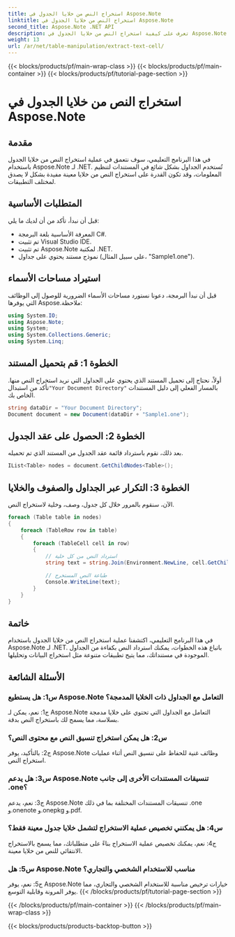 ```yaml
---
title: استخراج النص من خلايا الجدول في Aspose.Note
linktitle: استخراج النص من خلايا الجدول في Aspose.Note
second_title: Aspose.Note .NET API
description: تعرف على كيفية استخراج النص من خلايا الجدول في Aspose.Note لـ .NET. تعزيز قدرات معالجة المستندات الخاصة بك دون عناء.
weight: 13
url: /ar/net/table-manipulation/extract-text-cell/
---
```


{{< blocks/products/pf/main-wrap-class >}}
{{< blocks/products/pf/main-container >}}
{{< blocks/products/pf/tutorial-page-section >}}

# استخراج النص من خلايا الجدول في Aspose.Note

## مقدمة

في هذا البرنامج التعليمي، سوف نتعمق في عملية استخراج النص من خلايا الجدول باستخدام Aspose.Note لـ .NET. تُستخدم الجداول بشكل شائع في المستندات لتنظيم المعلومات، وقد تكون القدرة على استخراج النص من خلايا معينة مفيدة بشكل لا يصدق لمختلف التطبيقات.

## المتطلبات الأساسية

قبل أن نبدأ، تأكد من أن لديك ما يلي:

- المعرفة الأساسية بلغة البرمجة C#.
- تم تثبيت Visual Studio IDE.
- تم تثبيت Aspose.Note لمكتبة .NET.
- نموذج مستند يحتوي على جداول (على سبيل المثال، "Sample1.one").

## استيراد مساحات الأسماء

قبل أن نبدأ البرمجة، دعونا نستورد مساحات الأسماء الضرورية للوصول إلى الوظائف التي يوفرها Aspose.ملاحظة:

```csharp
using System.IO;
using Aspose.Note;
using System;
using System.Collections.Generic;
using System.Linq;
```

## الخطوة 1: قم بتحميل المستند

 أولاً، نحتاج إلى تحميل المستند الذي يحتوي على الجداول التي نريد استخراج النص منها. تأكد من استبدال`"Your Document Directory"` بالمسار الفعلي إلى دليل المستندات الخاص بك.

```csharp
string dataDir = "Your Document Directory";
Document document = new Document(dataDir + "Sample1.one");
```

## الخطوة 2: الحصول على عقد الجدول

بعد ذلك، نقوم باسترداد قائمة عقد الجدول من المستند الذي تم تحميله.

```csharp
IList<Table> nodes = document.GetChildNodes<Table>();
```

## الخطوة 3: التكرار عبر الجداول والصفوف والخلايا

الآن، سنقوم بالمرور خلال كل جدول، وصف، وخلية لاستخراج النص.

```csharp
foreach (Table table in nodes)
{
    foreach (TableRow row in table)
    {
        foreach (TableCell cell in row)
        {
            // استرداد النص من كل خلية
            string text = string.Join(Environment.NewLine, cell.GetChildNodes<RichText>().Select(e => e.Text)) + Environment.NewLine;

            // طباعة النص المستخرج
            Console.WriteLine(text);
        }
    }
}
```

## خاتمة

في هذا البرنامج التعليمي، اكتشفنا عملية استخراج النص من خلايا الجدول باستخدام Aspose.Note لـ .NET. باتباع هذه الخطوات، يمكنك استرداد النص بكفاءة من الجداول الموجودة في مستنداتك، مما يتيح تطبيقات متنوعة مثل استخراج البيانات وتحليلها.

## الأسئلة الشائعة

### س1: هل يستطيع Aspose.Note التعامل مع الجداول ذات الخلايا المدمجة؟

ج1: نعم، يمكن لـ Aspose.Note التعامل مع الجداول التي تحتوي على خلايا مدمجة بسلاسة، مما يسمح لك باستخراج النص بدقة.

### س2: هل يمكن استخراج تنسيق النص مع محتوى النص؟

ج2: بالتأكيد، يوفر Aspose.Note وظائف غنية للحفاظ على تنسيق النص أثناء عمليات استخراج النص.

### س3: هل يدعم Aspose.Note تنسيقات المستندات الأخرى إلى جانب .one؟

ج3: نعم، يدعم Aspose.Note تنسيقات المستندات المختلفة بما في ذلك .one و.onenote و.onepkg و.pdf.

### س4: هل يمكنني تخصيص عملية الاستخراج لتشمل خلايا جدول معينة فقط؟

ج4: نعم، يمكنك تخصيص عملية الاستخراج بناءً على متطلباتك، مما يسمح بالاستخراج الانتقائي للنص من خلايا معينة.

### س5: هل Aspose.Note مناسب للاستخدام الشخصي والتجاري؟

ج5: نعم، يوفر Aspose.Note خيارات ترخيص مناسبة للاستخدام الشخصي والتجاري، مما يوفر المرونة وقابلية التوسع.
{{< /blocks/products/pf/tutorial-page-section >}}

{{< /blocks/products/pf/main-container >}}
{{< /blocks/products/pf/main-wrap-class >}}

{{< blocks/products/products-backtop-button >}}
